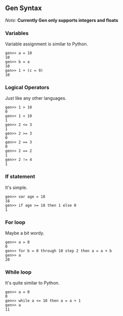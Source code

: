 
## Gen Syntax
*Note:* **Currently Gen only supports integers and floats**

### Variables
Variable assignment is similar to Python.
```
gen>> a = 10
10
gen>> b = a
10
gen>> 1 + (c = 9)
10
```
### Logical Operators
Just like any other languages.
```
gen>> 1 > 10
0
gen>> 1 < 10 
1
gen>> 2 <= 3
1
gen>> 2 >= 3
0
gen>> 2 == 3
0
gen>> 2 == 2
1
gen>> 2 != 4
1
```

### If statement
It's simple.
```
gen>> var age = 18
18
gen>> if age >= 18 then 1 else 0
1
```

### For loop
Maybe a bit wordy.
```
gen>> a = 0
0
gen>> for b = 0 through 10 step 2 then a = a + b
gen>> a
20
```

### While loop
It's quite similar to Python.
```
gen>> a = 0
0
gen>> while a <= 10 then a = a + 1
gen>> a 
11
```